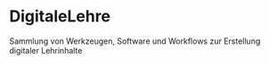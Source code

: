 # DigitaleLehre
Sammlung von Werkzeugen, Software und Workflows zur Erstellung digitaler Lehrinhalte

